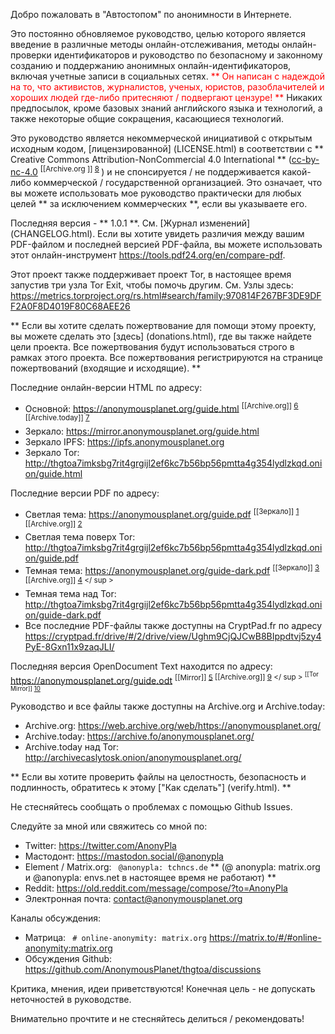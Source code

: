 Добро пожаловать в "Автостопом" по анонимности в Интернете.

Это постоянно обновляемое руководство, целью которого является введение в различные методы онлайн-отслеживания, методы онлайн-проверки идентификаторов и руководство по безопасному и законному созданию и поддержанию анонимных онлайн-идентификаторов, включая учетные записи в социальных сетях. <span style = "color: red"> ** Он написан с надеждой на то, что активистов, журналистов, ученых, юристов, разоблачителей и хороших людей где-либо притесняют / подвергают цензуре! ** </span> Никаких предпосылок, кроме базовых знаний английского языка и технологий, а также некоторые общие сокращения, касающиеся технологий.

Это руководство является некоммерческой инициативой с открытым исходным кодом, [лицензированной] (LICENSE.html) в соответствии с ** Creative Commons Attribution-NonCommercial 4.0 International ** ([cc-by-nc-4.0] <sup> [[Archive.org ]] [8] </sup>) и не спонсируется / не поддерживается какой-либо коммерческой / государственной организацией. Это означает, что вы можете использовать мое руководство практически для любых целей ** за исключением коммерческих **, если вы указываете его.

Последняя версия - ** 1.0.1 **. См. [Журнал изменений] (CHANGELOG.html). Если вы хотите увидеть различия между вашим PDF-файлом и последней версией PDF-файла, вы можете использовать этот онлайн-инструмент <https://tools.pdf24.org/en/compare-pdf>.

Этот проект также поддерживает проект Tor, в настоящее время запустив три узла Tor Exit, чтобы помочь другим. 
См. Узлы здесь: <https://metrics.torproject.org/rs.html#search/family:970814F267BF3DE9DFF2A0F8D4019F80C68AEE26>

** Если вы хотите сделать пожертвование для помощи этому проекту, вы можете сделать это [здесь] (donations.html), где вы также найдете цели проекта.
Все пожертвования будут использоваться строго в рамках этого проекта. Все пожертвования регистрируются на странице пожертвований (входящие и исходящие). **

Последние онлайн-версии HTML по адресу:
- Основной: <https://anonymousplanet.org/guide.html> <sup> [[Archive.org]] [6] </sup> <sup> [[Archive.today]] [7] </sup>
- Зеркало: <https://mirror.anonymousplanet.org/guide.html>
- Зеркало IPFS: <https://ipfs.anonymousplanet.org>
- Зеркало Tor: <http://thgtoa7imksbg7rit4grgijl2ef6kc7b56bp56pmtta4g354lydlzkqd.onion/guide.html> 

Последние версии PDF по адресу:
- Светлая тема: <https://anonymousplanet.org/guide.pdf> <sup> [[Зеркало]] [1] </sup> <sup> [[Archive.org]] [2] </sup> 
- Светлая тема поверх Tor: <http://thgtoa7imksbg7rit4grgijl2ef6kc7b56bp56pmtta4g354lydlzkqd.onion/guide.pdf> 
- Темная тема: <https://anonymousplanet.org/guide-dark.pdf> <sup> [[Зеркало]] [3] </sup> <sup> [[Archive.org]] [4] </ sup > 
- Темная тема над Tor: <http://thgtoa7imksbg7rit4grgijl2ef6kc7b56bp56pmtta4g354lydlzkqd.onion/guide-dark.pdf>
- Все последние PDF-файлы также доступны на CryptPad.fr по адресу <https://cryptpad.fr/drive/#/2/drive/view/Ughm9CjQJCwB8BIppdtvj5zy4PyE-8Gxn11x9zaqJLI/>

Последняя версия OpenDocument Text находится по адресу: <https://anonymousplanet.org/guide.odt> <sup> [[Mirror]] [5] </sup> <sup> [[Archive.org]] [9] </ sup > <sup> [[Tor Mirror]] [10] </sup> 

Руководство и все файлы также доступны на Archive.org и Archive.today: 

- Archive.org: <https://web.archive.org/web/https://anonymousplanet.org/>
- Archive.today: <https://archive.fo/anonymousplanet.org/>
- Archive.today над Tor: <http://archivecaslytosk.onion/anonymousplanet.org/>

** Если вы хотите проверить файлы на целостность, безопасность и подлинность, обратитесь к этому ["Как сделать"] (verify.html). **

Не стесняйтесь сообщать о проблемах с помощью Github Issues.

Следуйте за мной или свяжитесь со мной по: 
- Twitter: <https://twitter.com/AnonyPla>
- Мастодонт: <https://mastodon.social/@anonypla>
- Element / Matrix.org: `` @anonypla: tchncs.de`` ** (@ anonypla: matrix.org и @anonypla: envs.net в настоящее время не работают) **
- Reddit: <https://old.reddit.com/message/compose/?to=AnonyPla>
- Электронная почта: <contact@anonymousplanet.org>

Каналы обсуждения:
- Матрица: `` # online-anonymity: matrix.org`` <https://matrix.to/#/#online-anonymity:matrix.org>
- Обсуждения Github: <https://github.com/AnonymousPlanet/thgtoa/discussions>

Критика, мнения, идеи приветствуются! Конечная цель - не допускать неточностей в руководстве.

Внимательно прочтите и не стесняйтесь делиться / рекомендовать!

[cc-by-nc-4.0]: https://creativecommons.org/licenses/by-nc/4.0/
[1]: https://mirror.anonymousplanet.org/guide.pdf 
[2]: https://web.archive.org/web/https://anonymousplanet.org/guide.pdf
[3]: https://mirror.anonymousplanet.org/guide-dark.pdf 
[4]: https://web.archive.org/web/https://anonymousplanet.org/guide-dark.pdf
[5]: https://mirror.anonymousplanet.org/guide.odt 
[6]: https://web.archive.org/web/https://anonymousplanet.org/guide.html
[7]: https://archive.fo/anonymousplanet.org/guide.html
[8]: https://web.archive.org/web/https://creativecommons.org/licenses/by-nc/4.0/
[9]: https://web.archive.org/web/https://anonymousplanet.org/guide.odt
[10]: http://thgtoa7imksbg7rit4grgijl2ef6kc7b56bp56pmtta4g354lydlzkqd.onion/guide.odt
[12]: https://mirror.anonymousplanet.org/AnonymousPlanet_0x89DAB601_public.asc
[14]: http://thgtoa7imksbg7rit4grgijl2ef6kc7b56bp56pmtta4g354lydlzkqd.onion/AnonymousPlanet_0x89DAB601_public.asc

